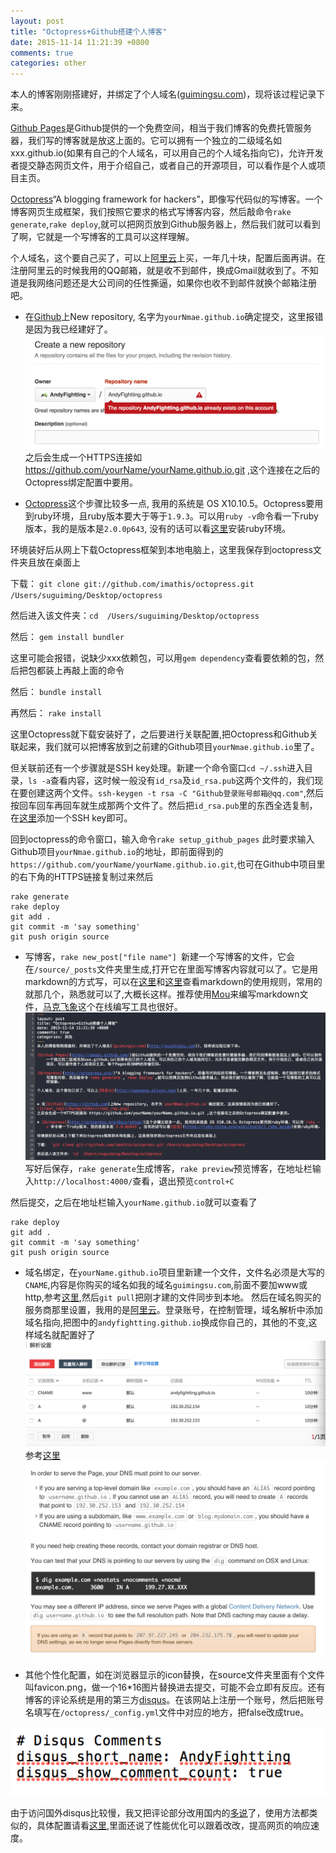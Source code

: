 ```yaml
---
layout: post
title: "Octopress+Github搭建个人博客"
date: 2015-11-14 11:21:39 +0800
comments: true
categories: other
---
```

本人的博客刚刚搭建好，并绑定了个人域名([guimingsu.com](http://guimingsu.com))，现将该过程记录下来。

[Github Pages](https://pages.github.com/)是Github提供的一个免费空间，相当于我们博客的免费托管服务器，我们写的博客就是放这上面的。它可以拥有一个独立的二级域名如xxx.github.io(如果有自己的个人域名，可以用自己的个人域名指向它)，允许开发者提交静态网页文件，用于介绍自己，或者自己的开源项目，可以看作是个人或项目主页。

[Octopress](http://octopress.org/)“A blogging framework for hackers”，即像写代码似的写博客。一个博客网页生成框架，我们按照它要求的格式写博客内容，然后敲命令`rake generate`,`rake deploy`,就可以把网页放到Github服务器上，然后我们就可以看到了啊，它就是一个写博客的工具可以这样理解。

个人域名，这个要自己买了，可以上[阿里云](http://wanwang.aliyun.com/)上买，一年几十块，配置后面再讲。在注册阿里云的时候我用的QQ邮箱，就是收不到邮件，换成Gmail就收到了。不知道是我网络问题还是大公司间的任性撕逼，如果你也收不到邮件就换个邮箱注册吧。<!--more-->

* 在[Github](https://github.com)上New repository, 名字为`yourNmae.github.io`确定提交，这里报错是因为我已经建好了。
![creat_rep](/myimg/other/creat_rep.png)
之后会生成一个HTTPS连接如 https://github.com/yourName/yourName.github.io.git ,这个连接在之后的Octopress绑定配置中要用。

* [Octopress](http://octopress.org/docs/setup/)这个步骤比较多一点, 我用的系统是 OS X10.10.5。Octopress要用到ruby环境，且ruby版本要大于等于`1.9.3`。可以用`ruby -v`命令看一下ruby版本，我的是版本是`2.0.0p643`, 没有的话可以看[这里](https://ruby-china.org/wiki/install_ruby_guide)安装ruby环境。

环境装好后从网上下载Octopress框架到本地电脑上，这里我保存到octopress文件夹且放在桌面上

下载： `git clone git://github.com/imathis/octopress.git /Users/suguiming/Desktop/octopress`

然后进入该文件夹：`cd  /Users/suguiming/Desktop/octopress`

然后：  `gem install bundler`

这里可能会报错，说缺少xxx依赖包，可以用`gem dependency`查看要依赖的包，然后把包都装上再敲上面的命令

然后： `bundle install` 

再然后：  `rake install` 

这里Octopress就下载安装好了，之后要进行关联配置,把Octopress和Github关联起来，我们就可以把博客放到之前建的Github项目`yourNmae.github.io`里了。

但关联前还有一个步骤就是SSH key处理。新建一个命令窗口`cd ~/.ssh`进入目录，`ls -a`查看内容，这时候一般没有`id_rsa`及`id_rsa.pub`这两个文件的，我们现在要创建这两个文件。`ssh-keygen -t rsa -C "Github登录账号邮箱@qq.com"`,然后按回车回车再回车就生成那两个文件了。然后把`id_rsa.pub`里的东西全选复制，在[这里](https://github.com/settings/ssh)添加一个SSH key即可。

回到octopress的命令窗口，输入命令`rake setup_github_pages` 此时要求输入Github项目`yourNmae.github.io`的地址，即前面得到的`https://github.com/yourName/yourName.github.io.git`,也可在Github中项目里的右下角的HTTPS链接复制过来然后

    rake generate
    rake deploy
    git add .
    git commit -m 'say something'
    git push origin source


* 写博客，`rake new_post["file name"] `新建一个写博客的文件，它会在`/source/_posts`文件夹里生成,打开它在里面写博客内容就可以了。它是用markdown的方式写，可以在[这里](http://wowubuntu.com/markdown/)和[这里](https://github.com/adam-p/markdown-here/wiki/Markdown-Cheatsheet)查看markdown的使用规则，常用的就那几个，熟悉就可以了,大概长这样。推荐使用[Mou](http://mouapp.com/)来编写markdown文件，[马克飞象](https://maxiang.io/)这个在线编写工具也很好。
    ![write_blog](/myimg/other/write_blog.png)
    写好后保存，`rake generate`生成博客，`rake preview`预览博客，在地址栏输入`http://localhost:4000/`查看，退出预览`control+C`

然后提交，之后在地址栏输入`yourName.github.io`就可以查看了

    rake deploy
    git add .
    git commit -m 'say something'
    git push origin source

* 域名绑定，在`yourName.github.io`项目里新建一个文件，文件名必须是大写的`CNAME`,内容是你购买的域名如我的域名`guimingsu.com`,前面不要加www或http,参考[这里](https://help.github.com/articles/adding-a-cname-file-to-your-repository/),然后`git pull`把刚才建的文件同步到本地。
然后在域名购买的服务商那里设置，我用的是[阿里云](http://www.aliyun.com/)。登录账号，在控制管理，域名解析中添加域名指向,把图中的`andyfightting.github.io`换成你自己的，其他的不变,这样域名就配置好了
![img](/myimg/other/yuming.png)
参考[这里](https://help.github.com/articles/my-custom-domain-isn-t-working/)
![img](/myimg/other/dns_error.png)

* 其他个性化配置，如在浏览器显示的icon替换，在source文件夹里面有个文件叫favicon.png，做一个16*16图片替换进去提交，可能不会立即有反应。还有博客的评论系统是用的第三方[disqus](https://disqus.com)。在该网站上注册一个账号，然后把账号名填写在`/octopress/_config.yml`文件中对应的地方，把false改成true。

![img](/myimg/other/discus.png)

由于访问国外disqus比较慢，我又把评论部分改用国内的[多说](http://duoshuo.com/)了，使用方法都类似的，具体配置请看[这里](http://www.tuicool.com/articles/VbqYNjn),里面还说了性能优化可以跟着改改，提高网页的响应速度。









